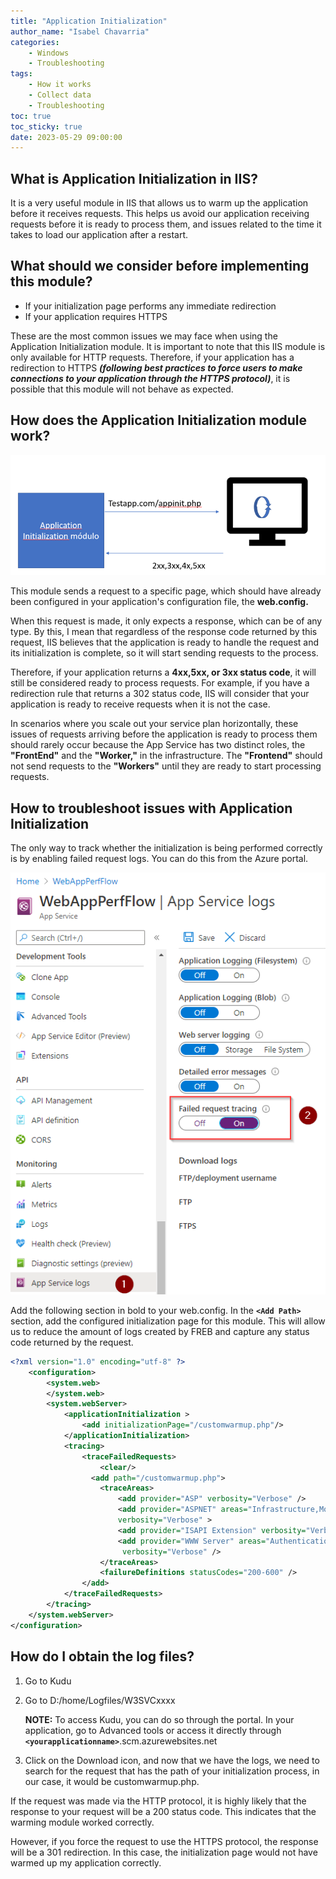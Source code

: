 ```yaml
---
title: "Application Initialization"
author_name: "Isabel Chavarria"
categories:
    - Windows
    - Troubleshooting
tags:
    - How it works
    - Collect data
    - Troubleshooting
toc: true
toc_sticky: true
date: 2023-05-29 09:00:00
---
```

<html>
<head>
  <!-- Google tag (gtag.js) -->
<script async src="https://www.googletagmanager.com/gtag/js?id=G-0DC5DVJXR5"></script>
<script>
  window.dataLayer = window.dataLayer || [];
  function gtag(){dataLayer.push(arguments);}
  gtag('js', new Date());

  gtag('config', 'G-0DC5DVJXR5');
</script>
</head>
</html>

## What is Application Initialization in IIS?

It is a very useful module in IIS that allows us to warm up the application
before it receives requests. This helps us avoid our application receiving requests
before it is ready to process them, and issues related to the time
it takes to load our application after a restart.

[](https://docs.microsoft.com/es-mx/iis/get-started/whats-new-in-iis-8/iis-80-application-initialization)

## What should we consider before implementing this module?

- If your initialization page performs any immediate redirection
- If your application requires HTTPS

These are the most common issues we may face when using the
Application Initialization module.
It is important to note that this IIS module is only available for HTTP requests.
Therefore, if your application has a redirection to
HTTPS ***(following best practices to force users to make connections to your application
through the HTTPS protocol)***, it is possible that this module will not behave
as expected.

## How does the Application Initialization module work?

![flow](/media/2023/appinit/01.png)

This module sends a request to a specific page, which should have already been
configured in your application's configuration file, the **web.config.**

When this request is made, it only expects a response, which can be of any type.
By this, I mean that regardless of the response code returned by this request,
IIS believes that the application is ready to handle the request and its initialization
 is complete, so it will start sending requests to the process.

Therefore, if your application returns a **4xx,5xx, or 3xx status code**,
it will still be considered ready to process requests. For example,
if you have a redirection rule that returns a 302 status code, IIS will consider
that your application is ready to receive requests when it is not the case.

In scenarios where you scale out your service plan horizontally,
these issues of requests arriving before the application is ready to process
them should rarely occur because the App Service has two distinct roles,
the **"FrontEnd"** and the **"Worker,"** in the infrastructure. The **"Frontend"**
should
not send requests to the **"Workers"** until they are ready to start processing requests.

## How to troubleshoot issues with Application Initialization

The only way to track whether the initialization is being performed correctly
is by enabling failed request logs. You can do this from the Azure portal.

![flow](/media/2023/appinit/02.png)

Add the following section in bold to your web.config.
In the **`<Add Path>`** section, add the configured initialization page for this
module.
This will allow us to reduce the amount of logs created by FREB and capture any
status code returned by the request.

```xml
<?xml version="1.0" encoding="utf-8" ?>
    <configuration>
        <system.web>
        </system.web>
        <system.webServer>
            <applicationInitialization >
                <add initializationPage="/customwarmup.php"/>
            </applicationInitialization>
            <tracing>
                <traceFailedRequests>
                    <clear/>
                  <add path="/customwarmup.php">
                    <traceAreas>
                        <add provider="ASP" verbosity="Verbose" />
                        <add provider="ASPNET" areas="Infrastructure,Module,Page,AppServices"
                        verbosity="Verbose" >
                        <add provider="ISAPI Extension" verbosity="Verbose" />
                        <add provider="WWW Server" areas="Authentication,Security,Filter,StaticFile,CGI,Compression,Cache,RequestNotifications,Module,Rewrite,iisnode"
                         verbosity="Verbose" />
                    </traceAreas>
                    <failureDefinitions statusCodes="200-600" />
                </add>
            </traceFailedRequests>
        </tracing>
    </system.webServer>
</configuration>

```

## How do I obtain the log files?

1. Go to Kudu
2. Go to D:/home/Logfiles/W3SVCxxxx

     **NOTE:** To access Kudu, you can do so through the portal. In your application,
     go to Advanced tools or access it directly through
     **`<yourapplicationname>`**.scm.azurewebsites.net

3. Click on the Download icon, and now that we have the logs, we need to search
for the request that has the path of your initialization process, in our case,
it would be customwarmup.php.

If the request was made via the HTTP protocol, it is highly likely that the
response to your request will be a 200 status code. This indicates that the
warming module worked correctly.

However, if you force the request to use the HTTPS protocol,
the response will be a 301 redirection. In this case, the initialization page
would not have warmed up my application correctly.
